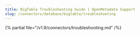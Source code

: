 ```yaml
---
title: BigTable Troubleshooting Guide | OpenMetadata Support
slug: /connectors/database/bigtable/troubleshooting
---
```


{% partial file="/v1.9/connectors/troubleshooting.md" /%}
